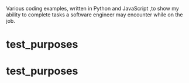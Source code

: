Various coding examples, written in Python and JavaScript ,to show my ability to complete tasks a software engineer may encounter while on the job.
# test_purposes
# test_purposes
